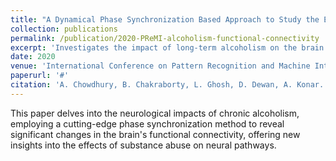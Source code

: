 ```yaml
---
title: "A Dynamical Phase Synchronization Based Approach to Study the Effects of Long-Term Alcoholism on Functional Connectivity Dynamics"
collection: publications
permalink: /publication/2020-PReMI-alcoholism-functional-connectivity
excerpt: 'Investigates the impact of long-term alcoholism on the brain's functional connectivity using a novel phase synchronization analysis technique.'
date: 2020
venue: 'International Conference on Pattern Recognition and Machine Intelligence (PReMI), 2020, pp. 218-226'
paperurl: '#'
citation: 'A. Chowdhury, B. Chakraborty, L. Ghosh, D. Dewan, A. Konar. (2020). "A Dynamical Phase Synchronization Based Approach to Study the Effects of Long-Term Alcoholism on Functional Connectivity Dynamics." <i>International Conference on Pattern Recognition and Machine Intelligence (PReMI), 2020</i>, pp. 218-226.'
---
```


This paper delves into the neurological impacts of chronic alcoholism, employing a cutting-edge phase synchronization method to reveal significant changes in the brain's functional connectivity, offering new insights into the effects of substance abuse on neural pathways.
